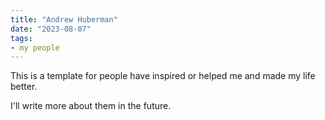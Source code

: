 ```yaml
---
title: "Andrew Huberman"
date: "2023-08-07"
tags:
- my people
---
```


This is a template for people have inspired or helped me and made my life better.

I'll write more about them in the future.